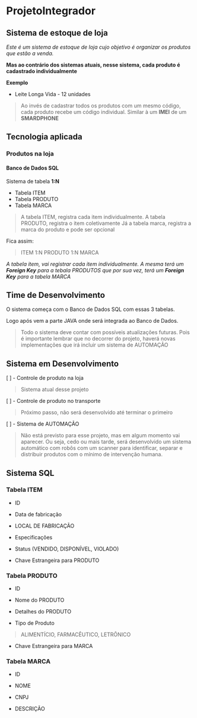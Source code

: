 # ProjetoIntegrador

## Sistema de estoque de loja

*Este é um sistema de estoque de loja cujo objetivo é organizar os produtos que estão a venda.*

**Mas ao contrário dos sistemas atuais, nesse sistema, cada produto é cadastrado individualmente**

**Exemplo**

- Leite Longa Vida - 12 unidades

> Ao invés de cadastrar todos os produtos com um mesmo código, cada produto recebe um código individual.
> Similar à um __IMEI__ de um __SMARDPHONE__

## Tecnologia aplicada

### Produtos na loja

#### Banco de Dados SQL

Sistema de tabela __1:N__

- Tabela ITEM
- Tabela PRODUTO
- Tabela MARCA

> A tabela ITEM, registra cada item individualmente.
> A tabela PRODUTO, registra o item coletivamente
> Já a tabela marca, registra a marca do produto e pode ser opcional

Fica assim:
> ITEM 1:N PRODUTO 1:N MARCA

*A tabela item, vai registrar cada item individualmente.
A mesma terá um __Foreign Key__ para a tebala PRODUTOS
que por sua vez, terá um __Foreign Key__ para a tabela MARCA*

## Time de Desenvolvimento

O sistema começa com o Banco de Dados SQL com essas 3 tabelas.

Logo após vem a parte JAVA onde será integrada ao Banco de Dados.

> Todo o sistema deve contar com possíveis atualizações futuras.
> Pois é importante lembrar que no decorrer do projeto, haverá novas implementações que irá incluir um sistema de AUTOMAÇÃO

## Sistema em Desenvolvimento

[ ] - Controle de produto na loja
> Sistema atual desse projeto

[ ] - Controle de produto no transporte
> Próximo passo, não será desenvolvido até terminar o primeiro

[ ] - Sistema de AUTOMAÇÃO
> Não está previsto para esse projeto, mas em algum momento vai aparecer.
> Ou seja, cedo ou mais tarde, será desenvolvido um sistema automático com robôs com um scanner para identificar, separar e distribuir produtos com o mínimo de intervenção humana.

## Sistema SQL

### Tabela ITEM

- ID

- Data de fabricação

- LOCAL DE FABRICAÇÃO

- Especificações

- Status (VENDIDO, DISPONÍVEL, VIOLADO)

- Chave Estrangeira para PRODUTO

### Tabela PRODUTO

- ID

- Nome do PRODUTO

- Detalhes do PRODUTO

- Tipo de Produto
> ALIMENTÍCIO, FARMACÊUTICO, LETRÔNICO

- Chave Estrangeira para MARCA

### Tabela MARCA

- ID

- NOME

- CNPJ

- DESCRIÇÃO

